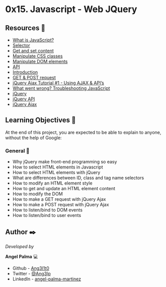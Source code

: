 # 0x15. Javascript - Web JQuery

## Resources 🔧

- [What is JavaScript?](https://developer.mozilla.org/en-US/docs/Learn/JavaScript/First_steps/What_is_JavaScript)
- [Selector](https://intranet.hbtn.io/rltoken/RtFB5Ycdvvk5OYv79zgr6A)
- [Get and set content](https://intranet.hbtn.io/rltoken/JAC2vdSj1pbH6y_9OwQrAw)
- [Manipulate CSS classes](https://intranet.hbtn.io/rltoken/Pvl_U4kdmxtHrZAHoFh_qw)
- [Manipulate DOM elements](https://intranet.hbtn.io/rltoken/fA1R3S7dNUX4lj68z6qMyw)
- [API](https://intranet.hbtn.io/rltoken/w_Y67Y3UlGQ6nluZx9KJyQ)
- [Introduction](https://intranet.hbtn.io/rltoken/LOMQvsml-4ttg2Y2TVNbqQ)
- [GET & POST request](https://intranet.hbtn.io/rltoken/xN81Z76ZeNgB42tyJOgXjA)
- [jQuery Ajax Tutorial #1 - Using AJAX & API’s](https://intranet.hbtn.io/rltoken/Rq2Ob5rhN-N458YBxxaRXQ)
- [What went wrong? Troubleshooting JavaScript](https://intranet.hbtn.io/rltoken/ZpjZXl5AxHmurQFuxQfB4A)
- [jQuery](https://intranet.hbtn.io/rltoken/L5nA7F44DBhrCAdlEvxrqQ)
- [jQuery API](https://intranet.hbtn.io/rltoken/U3XGm3WaMxON5c-NkBFS6Q)
- [jQuery Ajax](https://intranet.hbtn.io/rltoken/pZmSwUxd65dxIrX7D4n1pg)

## Learning Objectives 📖

At the end of this project, you are expected to be able to explain to anyone, without the help of Google:

### General 📌

- Why jQuery make front-end programming so easy
- How to select HTML elements in Javascript
- How to select HTML elements with jQuery
- What are differences between ID, class and tag name selectors
- How to modify an HTML element style
- How to get and update an HTML element content
- How to modify the DOM
- How to make a GET request with jQuery Ajax
- How to make a POST request with jQuery Ajax
- How to listen/bind to DOM events
- How to listen/bind to user events

## Author ✒️

_Developed by_

**Angel Palma** :computer:

- Github - [Ang3l1t0](https://github.com/Ang3l1t0)
- Twitter - [@Ang3lp](https://twitter.com/Ang3lp)
- LinkedIn - [angel-palma-martinez](https://www.linkedin.com/in/angel-palma-martinez)
